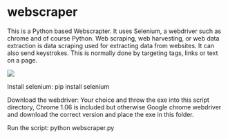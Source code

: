 # webscraper
This is a Python based Webscrapter. It uses Selenium, a webdriver such as chrome and of course Python. Web scraping, web harvesting, or web data extraction is data scraping used for extracting data from websites. It can also send keystrokes. This is normally done by targeting tags, links or text on a page.

![](webscraper.gif)

Install selenium:
pip install selenium

Download the webdriver:
Your choice and throw the exe into this script directory, Chrome 1.06 is included but otherwise Google chrome webdriver and download the correct version and place the exe in this folder.

Run the script:
python webscraper.py
